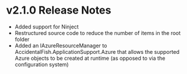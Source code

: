 # v2.1.0 Release Notes

* Added support for Ninject
* Restructured source code to reduce the number of items in the root folder
* Added an IAzureResourceManager to AccidentalFish.ApplicationSupport.Azure that allows the supported Azure objects to be created at runtime (as opposed to via the configuration system)
